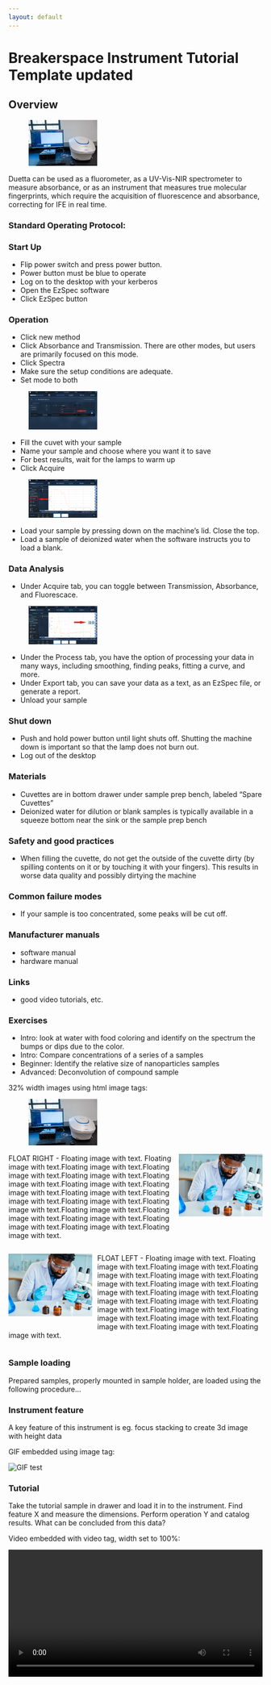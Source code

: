```yaml
---
layout: default
---
```

# Breakerspace Instrument Tutorial Template updated

## Overview

<figure>
	<img src="../assets/img/uv-vis.JPG" alt="UV-Vis" style="width:32%; margin:0">  
</figure>

Duetta can be used as a fluorometer, as a UV-Vis-NIR spectrometer to measure absorbance, or as an instrument that measures true molecular fingerprints, which require the acquisition of fluorescence and absorbance, correcting for IFE in real time.

### Standard Operating Protocol:


### Start Up
* Flip power switch and press power button. 
* Power button must be blue to operate
* Log on to the desktop with your kerberos
* Open the EzSpec software
* Click EzSpec button

### Operation
* Click new method
* Click Absorbance and Transmission. There are other modes, but users are primarily focused on this mode.
* Click Spectra
* Make sure the setup conditions are adequate.
* Set mode to both

<figure>
	<a href="../assets/img/tutorials/uv-vis/Both.png" target="_parent"><img src="../assets/img/tutorials/uv-vis/Both.png" alt="Select both" style="width:32%; margin:0" ></a>
	<figcaption>  </figcaption>
</figure>

* Fill the cuvet with your sample
* Name your sample and choose where you want it to save
* For best results, wait for the lamps to warm up
* Click Acquire 
<figure>
	<a href="../assets/img/tutorials/uv-vis/Acquire.png" target="_parent"><img src="../assets/img/tutorials/uv-vis/Acquire.png" alt="Click Acquire" style="width:32%; margin:0"></a>
	<figcaption>  </figcaption>
</figure>

* Load your sample by pressing down on the machine’s lid. Close the top.
* Load a sample of deionized water when the software instructs you to load a blank.

### Data Analysis
* Under Acquire tab, you can toggle between Transmission, Absorbance, and Fluorescace.

<figure>
	<a href="../assets/img/tutorials/uv-vis/Absorbance.png" target="_parent"><img src="../assets/img/tutorials/uv-vis/Absorbance.png" alt="Absorbance and Transmission" style="width:32%; margin:0"></a>
	<figcaption>  </figcaption>
</figure>

* Under the Process tab, you have the option of processing your data in many ways, including smoothing, finding peaks, fitting a curve, and more.
* Under Export tab, you can save your data as a text, as an EzSpec file, or generate a report.
* Unload your sample
    
### Shut down
* Push and hold power button until light shuts off. Shutting the machine down is important so that the lamp does not burn out.
* Log out of the desktop

### Materials
* Cuvettes are in bottom drawer under sample prep bench, labeled “Spare Cuvettes”
* Deionized water for dilution or blank samples is typically available in a squeeze bottom near the sink or the sample prep bench

### Safety and good practices
* When filling the cuvette, do not get the outside of the cuvette dirty (by spilling contents on it or by touching it with your fingers). This results in worse data quality and possibly dirtying the machine

### Common failure modes
* If your sample is too concentrated, some peaks will be cut off. 
  
### Manufacturer manuals
* software manual
* hardware manual
   
### Links
* good video tutorials, etc.
   
### Exercises
* Intro: look at water with food coloring and identify on the spectrum the bumps or dips due to the color.
* Intro: Compare concentrations of a series of a samples
* Beginner: Identify the relative size of nanoparticles samples 
* Advanced: Deconvolution of compound sample



32% width images using html image tags:

<figure>
	<img src="../assets/img/uv-vis.JPG" alt="SEM" style="width:32%; margin:0">  
</figure>



<img src="../assets/img/tutorials/template/ai-scientist.JPG" alt="AI generated scientist" style="width:33%; float:right; margin-left:10px; margin-bottom:1.4em;"> FLOAT RIGHT - Floating image with text. Floating image with text.Floating image with text.Floating image with text.Floating image with text.Floating image with text.Floating image with text.Floating image with text.Floating image with text.Floating image with text.Floating image with text.Floating image with text.Floating image with text.Floating image with text.Floating image with text.Floating image with text.Floating image with text.Floating image with text.  
<div style="clear:both;"></div>  
  

<img src="../assets/img/tutorials/template/ai-scientist.JPG" alt="AI generated scientist" style="width:33%; float:left; margin-right:10px; margin-bottom:1.4em;"> FLOAT LEFT - Floating image with text. Floating image with text.Floating image with text.Floating image with text.Floating image with text.Floating image with text.Floating image with text.Floating image with text.Floating image with text.Floating image with text.Floating image with text.Floating image with text.Floating image with text.Floating image with text.Floating image with text.Floating image with text.Floating image with text.Floating image with text.  
<div style="clear:both;"></div>  
  

### <a name="loading"></a> Sample loading

Prepared samples, properly mounted in sample holder, are loaded using the following procedure...

### <a name="feature1"></a> Instrument feature

A key feature of this instrument is eg. focus stacking to create 3d image with height data

GIF embedded using image tag:

![GIF test](../assets/video/raman-display-flip.GIF)

### <a name="tutorial"></a> Tutorial

Take the tutorial sample in drawer and load it in to the instrument. Find feature X and measure the dimensions. Perform operation Y and catalog results. What can be concluded from this data?

Video embedded with video tag, width set to 100%:

<video width="100%" controls>
  <source src="../assets/video/raman-display-flip.MOV" type="video/mp4">
Your browser does not support the video tag.
</video>
